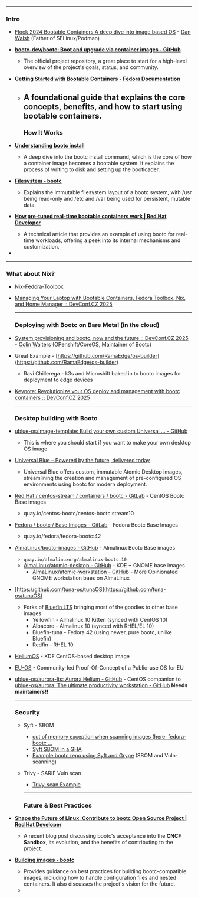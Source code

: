 

---

### **Intro**

* [Flock 2024 Bootable Containers A deep dive into image based OS](https://www.youtube.com/watch?v=uNZuYBq5XfI) \- [Dan Walsh](https://www.redhat.com/en/authors/dan-walsh) (Father of SELinux/Podman)  
* [**bootc-dev/bootc: Boot and upgrade via container images \- GitHub**](https://github.com/bootc-dev/bootc)  
  * The official project repository, a great place to start for a high-level overview of the project's goals, status, and community.  
* [**Getting Started with Bootable Containers \- Fedora Documentation**](https://docs.fedoraproject.org/en-US/bootc/getting-started/)  
  * A foundational guide that explains the core concepts, benefits, and how to start using bootable containers.  
    ---

    ### **How It Works**

* [**Understanding bootc install**](https://bootc-dev.github.io/bootc//bootc-install.html)  
  * A deep dive into the bootc install command, which is the core of how a container image becomes a bootable system. It explains the process of writing to disk and setting up the bootloader.  
* [**Filesystem \- bootc**](https://bootc-dev.github.io/bootc/filesystem.html)  
  * Explains the immutable filesystem layout of a bootc system, with /usr being read-only and /etc and /var being used for persistent, mutable data.  
* [**How pre-tuned real-time bootable containers work | Red Hat Developer**](https://developers.redhat.com/articles/2025/03/06/how-pre-tuned-real-time-bootable-containers-work)  
  * A technical article that provides an example of using bootc for real-time workloads, offering a peek into its internal mechanisms and customization.  
* 

  ---

  ### **What about Nix?**

* [Nix-Fedora-Toolbox](https://thrix.github.io/nix-toolbox/)  
* [Managing Your Laptop with Bootable Containers, Fedora Toolbox, Nix, and Home Manager :: DevConf.CZ 2025](https://pretalx.devconf.info/devconf-cz-2025/talk/G9JURJ/)

  ---

  ### **Deploying with Bootc on Bare Metal (in the cloud)**

* [System provisioning and bootc, now and the future :: DevConf.CZ 2025](https://pretalx.devconf.info/devconf-cz-2025/talk/RKW3WM/) \- [Colin Walters](https://www.redhat.com/en/authors/colin-walters) (OPenshift/CoreOS, Maintainer of Bootc)  
* Great Example \- [https://github.com/RamaEdge/os-builder](https://github.com/RamaEdge/os-builder)  
  * Ravi Chillerega \- k3s and Microshift baked in to bootc images for deployment to edge devices  
* [Keynote: Revolutionize your OS deploy and management with bootc containers :: DevConf.CZ 2025](https://pretalx.devconf.info/devconf-cz-2025/talk/YT9CKK/)

  ---

  ### **Desktop building with Bootc**

* [ublue-os/image-template: Build your own custom Universal ... \- GitHub](https://github.com/ublue-os/image-template)  
  * This is where you should start if you want to make your own desktop OS image  
* [Universal Blue – Powered by the future, delivered today](https://universal-blue.org/)  
  * Universal Blue offers custom, immutable Atomic Desktop images, streamlining the creation and management of pre-configured OS environments using bootc for modern deployment.  
* [Red Hat / centos-stream / containers / bootc \- GitLab](https://gitlab.com/redhat/centos-stream/containers/bootc) \- CentOS Bootc Base images  
  * quay.io/centos-bootc/centos-bootc:stream10  
* [Fedora / bootc / Base Images \- GitLab](https://gitlab.com/fedora/bootc/base-images) \- Fedora Bootc Base Images  
  * quay.io/fedora/fedora-bootc:42  
* [AlmaLinux/bootc-images \- GitHub](https://github.com/AlmaLinux/bootc-images) \- Almalinux Bootc Base images  
  * `quay.io/almalinuxorg/almalinux-bootc:10`  
  * [AlmaLinux/atomic-desktop \- GitHub](https://github.com/AlmaLinux/atomic-desktop) \- KDE \+ GNOME base images  
    * [AlmaLinux/atomic-workstation \- GitHub](https://github.com/AlmaLinux/atomic-workstation) \- More Opinionated GNOME workstation baes on AlmaLInux  
* [https://github.com/tuna-os/tunaOS](https://github.com/tuna-os/tunaOS)  
  * Forks of [Bluefin LTS](https://github.com/ublue-os/bluefin-lts/releases) bringing most of the goodies to other base images  
    * Yellowfin \- Almalinux 10 Kitten (synced with CentOS 10\)  
    * Albacore \- Almalinux 10 (synced with RHEL/EL 10\)  
    * Bluefin-tuna \- Fedora 42 (using newer, pure bootc, unlike Bluefin)  
    * Redfin \- RHEL 10  
* [HeliumOS](https://www.heliumos.org/) \- KDE CentOS-based desktop image  
* [EU-OS](https://eu-os.eu/) \- Community-led Proof-Of-Concept of a Public-use OS for EU  
* [ublue-os/aurora-lts: Aurora Helium \- GitHub](https://github.com/ublue-os/aurora-lts) \- CentOS companion to [ublue-os/aurora: The ultimate productivity workstation \- GitHub](https://github.com/ublue-os/aurora) **Needs maintainers\!\!**

  ---

  ### **Security**

  * Syft \- SBOM  
    * [out of memory exception when scanning images (here: fedora-bootc …](https://github.com/anchore/syft/issues/3800)  
    * [Syft SBOM in a GHA](https://github.com/ublue-os/bluefin-lts/blob/bce36a272851767cb805df8e73458b902f44f67c/.github/workflows/reusable-build-image.yml#L163)  
    * [Example bootc repo using Syft and Grype](https://github.com/SNThrailkill/Bootc-Fedora) (SBOM and Vuln-scanning)  
  * Trivy \- SARIF Vuln scan  
    * [Trivy-scan Example](https://github.com/RamaEdge/os-builder/blob/main/.github/actions/trivy-scan/action.yml)

    ---

    ### **Future & Best Practices**

* [**Shape the Future of Linux: Contribute to bootc Open Source Project | Red Hat Developer**](https://developers.redhat.com/blog/2025/07/23/shape-future-linux-contribute-bootc-open-source-project)  
  * A recent blog post discussing bootc's acceptance into the **CNCF Sandbox**, its evolution, and the benefits of contributing to the project.  
* [**Building images \- bootc**](https://bootc-dev.github.io/bootc//building/guidance.html)  
  * Provides guidance on best practices for building bootc\-compatible images, including how to handle configuration files and nested containers. It also discusses the project's vision for the future.  
  * 
